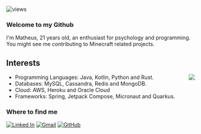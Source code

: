 ![views]

### Welcome to my Github

I'm Matheus, 21 years old, an enthusiast for psychology and programming.
You might see me contributing to Minecraft related projects.

## Interests

<img align='right' src="https://github-readme-stats.vercel.app/api?username=sasuked&theme=tokyonight&show_icons=true&count_private=true">

- Programming Languages: Java, Kotlin, Python and Rust.
- Databases: MySQL, Cassandra, Redis and MongoDB.
- Cloud: AWS, Heroku and Oracle Cloud
- Frameworks: Spring, Jetpack Compose, Micronaut and Quarkus.

### Where to find me

[![Linked In](https://img.shields.io/badge/-mtbarreto-blue?style=flat-square&logo=Linkedin&logoColor=white&link=https://www.linkedin.com/in/mtbarreto/)](https://www.linkedin.com/in/mtbarreto/)
[![Gmail](https://img.shields.io/badge/-sasukemchc@gmail.com-red?style=flat-square&logo=Gmail&logoColor=white&link=mailto:sasukemchc@gmail.com)](mailto:sasukemchc@gmail.com)
[![GitHub](https://img.shields.io/github/followers/sasuked?label=follow&style=social)](https://github.com/sasuked)

[views]: https://komarev.com/ghpvc/?username=sasuked

